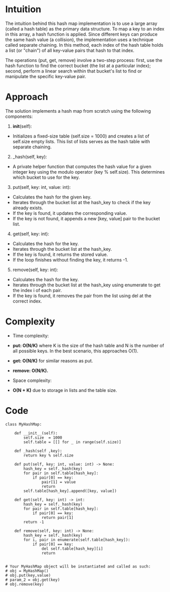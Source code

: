 # Intuition
<!-- Describe your first thoughts on how to solve this problem. -->
The intuition behind this hash map implementation is to use a large array (called a hash table) as the primary data structure. To map a key to an index in this array, a hash function is applied. Since different keys can produce the same hash value (a collision), the implementation uses a technique called separate chaining. In this method, each index of the hash table holds a list (or "chain") of all key-value pairs that hash to that index. 

The operations (put, get, remove) involve a two-step process: first, use the hash function to find the correct bucket (the list at a particular index); second, perform a linear search within that bucket's list to find or manipulate the specific key-value pair.

# Approach
<!-- Describe your approach to solving the problem. -->
The solution implements a hash map from scratch using the following components:
1. __init__(self):
- Initializes a fixed-size table (self.size = 1000) and creates a list of self.size empty lists. This list of lists serves as the hash table with separate chaining.
2. _hash(self, key):
- A private helper function that computes the hash value for a given integer key using the modulo operator (key % self.size). This determines which bucket to use for the key.
3. put(self, key: int, value: int):
- Calculates the hash for the given key.
- Iterates through the bucket list at the hash_key to check if the key already exists.
- If the key is found, it updates the corresponding value.
- If the key is not found, it appends a new [key, value] pair to the bucket list.
4. get(self, key: int):
- Calculates the hash for the key.
- Iterates through the bucket list at the hash_key.
- If the key is found, it returns the stored value.
- If the loop finishes without finding the key, it returns -1.
5. remove(self, key: int):
- Calculates the hash for the key.
- Iterates through the bucket list at the hash_key using enumerate to get the index i of each pair.
- If the key is found, it removes the pair from the list using del at the correct index. 

# Complexity
- Time complexity:
<!-- Add your time complexity here, e.g. $$O(n)$$ -->
- **put: O(N/K)** where K is the size of the hash table and N is the number of all possible keys. In the best scenario, this approaches O(1).
- **get: O(N/K)** for similar reasons as put.
- **remove: O(N/K).**

- Space complexity:
<!-- Add your space complexity here, e.g. $$O(n)$$ -->
- **O(N + K)** due to storage in lists and the table size.

# Code
```python3 []
class MyHashMap:

    def __init__(self):
        self.size  = 1000
        self.table = [[] for _ in range(self.size)]

    def _hash(self ,key):
        return key % self.size

    def put(self, key: int, value: int) -> None:
        hash_key = self._hash(key)
        for pair in self.table[hash_key]:
            if pair[0] == key:
                pair[1] = value
                return
        self.table[hash_key].append([key, value])

    def get(self, key: int) -> int:
        hash_key = self._hash(key)
        for pair in self.table[hash_key]:
            if pair[0] == key:
                return pair[1]
        return -1

    def remove(self, key: int) -> None:
        hash_key = self._hash(key)
        for i, pair in enumerate(self.table[hash_key]):
            if pair[0] == key:
                del self.table[hash_key][i]
                return


# Your MyHashMap object will be instantiated and called as such:
# obj = MyHashMap()
# obj.put(key,value)
# param_2 = obj.get(key)
# obj.remove(key)
```
